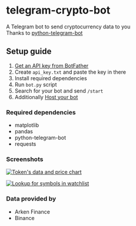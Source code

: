 # telegram-crypto-bot

A Telegram bot to send cryptocurrency data to you  
Thanks to [python-telegram-bot](https://github.com/python-telegram-bot/python-telegram-bot)

## Setup guide

1. [Get an API key from BotFather](https://core.telegram.org/bots#6-botfather)
2. Create `api_key.txt` and paste the key in there
3. Install required dependencies
4. Run `bot.py` script
5. Search for your bot and send `/start`
6. Additionally [Host your bot](https://github.com/python-telegram-bot/python-telegram-bot/wiki/Where-to-host-Telegram-Bots)

### Required dependencies

- matplotlib
- pandas
- python-telegram-bot
- requests

### Screenshots

[![Token's data and price chart](https://i.postimg.cc/2ytBb8Py/example2.png)](https://postimg.cc/H8QLFHW1)

[![Lookup for symbols in watchlist](https://i.postimg.cc/2Sgy4Kcc/example.png)](https://postimg.cc/Yvft7bwY)

### Data provided by

- Arken Finance
- Binance